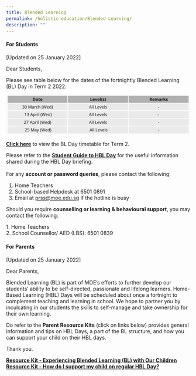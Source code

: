 ```yaml
---
title: Blended Learning
permalink: /holistic-education/Blended-Learning/
description: ""
---
```

#### For Students

\[Updated on 25 January 2022\]  
  
Dear Students,  
  
Please see table below for the dates of the fortnightly Blended Learning (BL) Day in Term 2 2022.

![](/images/blended2.png)

**[Click here](/files/2022%20Term%202%20BL%20Timetable%20V2%20-%20Classes%20(1).pdf)** to view the BL Day timetable for Term 2.

Please refer to the **[Student Guide to HBL Day](/files/Student%20Guide%20to%20BL%20Day_v2%20(1).pdf)** for the useful information shared during the HBL Day briefing.  
   
For any **account or password queries**, please contact the following:  

1.  Home Teachers
2.  School-based Helpdesk at 6501 0891
3.  Email at prss@moe.edu.sg if the hotline is busy

  

Should you require **counselling or learning & behavioural support**, you may contact the following:

1\. Home Teachers
<br>2\. School Counsellor/ AED (LBS): 6501 0839

  
  

#### For Parents

\[Updated on 25 January 2022\]

  

Dear Parents, 

  

Blended Learning (BL) is part of MOE’s efforts to further develop our students’ ability to be self-directed, passionate and lifelong learners. Home-Based Learning (HBL) Days will be scheduled about once a fortnight to complement teaching and learning in school. We hope to partner you by inculcating in our students the skills to self-manage and take ownership for their own learning.

  

Do refer to the **Parent Resource Kits** (click on links below) provides general information and tips on HBL Days, a part of the BL structure, and how you can support your child on their HBL days.

  
Thank you.  
  
**[Resource Kit - Experiencing Blended Learning (BL) with Our Children](/files/Resource%20Kit%20-%20Experiencing%20Blended%20Learning%20BL%20with%20Our%20Children%20(1).pdf)<br>
[Resource Kit - How do I support my child on regular HBL Day?](/files/How%20do%20I%20support%20my%20child%20on%20regular%20HBL%20Day_final%20PRSS%20(1).pdf)**